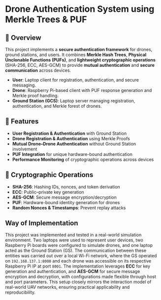 # Drone Authentication System using Merkle Trees & PUF

## 📌 Overview
This project implements a **secure authentication framework** for drones, ground stations, and users. It combines **Merkle Hash Trees**, **Physical Unclonable Functions (PUFs)**, and **lightweight cryptographic operations** (SHA-256, ECC, AES-GCM) to provide **mutual authentication** and **secure communication** across devices.

- **User**: Laptop client for registration, authentication, and secure messaging.  
- **Drone**: Raspberry Pi-based client with PUF response generation and Merkle proof handling.  
- **Ground Station (GCS)**: Laptop server managing registration, authentication, and Merkle forest of drones.

## 🚀 Features
- **User Registration & Authentication** with Ground Station  
- **Drone Registration & Authentication** using Merkle Proofs  
- **Mutual Drone–Drone Authentication** without Ground Station involvement  
- **PUF Integration** for unique hardware-bound authentication  
- **Performance Monitoring** of cryptographic operations across devices  

## 🔑 Cryptographic Operations
- **SHA-256**: Hashing IDs, nonces, and token derivation  
- **ECC**: Public–private key generation  
- **AES-GCM**: Secure message encryption/decryption  
- **PUF**: Hardware-bound identity generation for drones  
- **Random Nonces & Timestamps**: Prevent replay attacks  

## Way of Implementation

This project was implemented and tested in a real-world simulation environment. Two laptops were used to represent user devices, two Raspberry Pi boards were configured to simulate drones, and one laptop acted as the Ground Station (GS). The communication between these entities was carried out over a local Wi-Fi network, where the GS operated on `192.168.137.1:8000` and each drone was accessible on its respective Raspberry Pi IP at port `8001`. The implementation leverages **ECC** for key generation and authentication, and **AES-GCM** for secure message encryption and decryption, with configurations made flexible through host and port parameters. This setup closely mirrors the interaction model of real-world UAV networks, ensuring practical applicability and reproducibility.  

